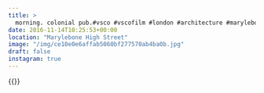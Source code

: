 ```yaml
---
title: >
  morning. colonial pub.#vsco #vscofilm #london #architecture #marylebone
date: 2016-11-14T10:25:53+00:00
location: "Marylebone High Street"
image: "/img/ce10e0e6affab5060bf277570ab4ba0b.jpg"
draft: false
instagram: true
---
```


{{<photo src="/img/ce10e0e6affab5060bf277570ab4ba0b.jpg">}}
